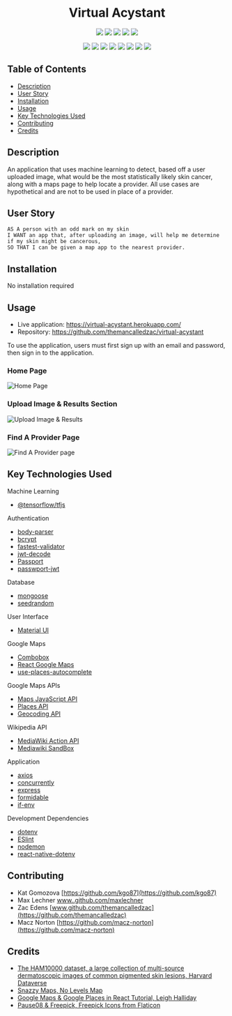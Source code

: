 <h1 align="center">Virtual Acystant</h1>

<p align="center">
    <img src="https://img.shields.io/github/repo-size/themancalledzac/virtual-acystant" />
    <img src="https://img.shields.io/github/languages/top/themancalledzac/virtual-acystant"  />
    <img src="https://img.shields.io/github/issues/themancalledzac/virtual-acystant" />
    <img src="https://img.shields.io/github/last-commit/themancalledzac/virtual-acystant" >
    <img src="https://img.shields.io/travis/com/themancalledzac/Student-Management-System/main" >

</p>
  
<p align="center">
    <img src="https://img.shields.io/badge/Javascript-red" />
    <img src="https://img.shields.io/badge/React-orange"  />
    <img src="https://img.shields.io/badge/-Axios-yellow" />
    <img src="https://img.shields.io/badge/-Express-blue" >
    <img src="https://img.shields.io/badge/-Mongoose-teal" />
    <img src="https://img.shields.io/badge/-Passport-blue" />
    <img src="https://img.shields.io/badge/-Material UI-indigo" />
    <img src="https://img.shields.io/badge/-Tensorflow-violet" />
</p>

## Table of Contents

- [Description](#description)
- [User Story](#user-story)
- [Installation](#installation)
- [Usage](#usage)
- [Key Technologies Used](#key-technologies-used)
- [Contributing](#contributing)
- [Credits](#credits)

## Description

An application that uses machine learning to detect, based off a user uploaded image, what would be the most statistically likely skin cancer, along with a maps page to help locate a provider.  All use cases are hypothetical and are not to be used in place of a provider.

## User Story

```
AS A person with an odd mark on my skin
I WANT an app that, after uploading an image, will help me determine if my skin might be cancerous,
SO THAT I can be given a map app to the nearest provider.
```

## Installation

No installation required

## Usage

* Live application: https://virtual-acystant.herokuapp.com/
* Repository: https://github.com/themancalledzac/virtual-acystant

To use the application, users must first sign up with an email and password, then sign in to the application.

### Home Page
![Home Page](https://user-images.githubusercontent.com/71162422/112768288-434cac80-8fd0-11eb-9faa-829b9be64a80.png)

### Upload Image & Results Section
![Upload Image & Results](https://user-images.githubusercontent.com/71162422/112768302-55c6e600-8fd0-11eb-9889-28d02f1130b8.png)

### Find A Provider Page
![Find A Provider page](https://user-images.githubusercontent.com/71162422/112768311-61b2a800-8fd0-11eb-80a6-183d796f67f0.png)

## Key Technologies Used

Machine Learning
* [@tensorflow/tfjs](https://www.npmjs.com/package/@tensorflow/tfjs)

Authentication
* [body-parser](https://www.npmjs.com/package/body-parser)
* [bcrypt](https://www.npmjs.com/package/bcrypt)
* [fastest-validator](https://www.npmjs.com/package/fastest-validator)
* [jwt-decode](https://www.npmjs.com/package/jwt-decode)
* [Passport](http://www.passportjs.org/)
* [passwport-jwt](http://www.passportjs.org/packages/passport-jwt/)

Database
* [mongoose](https://mongoosejs.com/)
* [seedrandom](https://www.npmjs.com/package/seedrandom)

User Interface
* [Material UI](https://material-ui.com/)

Google Maps
* [Combobox](https://reach.tech/combobox/)
* [React Google Maps](https://www.npmjs.com/package/@react-google-maps/api)
* [use-places-autocomplete](https://www.npmjs.com/package/use-places-autocomplete)

Google Maps APIs
* [Maps JavaScript API](https://developers.google.com/maps/documentation/javascript/overview)
* [Places API](https://developers.google.com/maps/documentation/places/web-service/overview)
* [Geocoding API](https://developers.google.com/maps/documentation/geocoding/overview)

Wikipedia API
* [MediaWiki Action API](https://www.mediawiki.org/wiki/API:Main_page)
* [Mediawiki SandBox](https://www.mediawiki.org/wiki/Special:ApiSandbox)

Application
* [axios](https://www.npmjs.com/package/axios)
* [concurrently](https://www.npmjs.com/package/concurrently)
* [express](https://www.npmjs.com/package/express)
* [formidable](https://www.npmjs.com/package/formidable)
* [if-env](https://www.npmjs.com/package/if-env)

Development Dependencies
* [dotenv](https://www.npmjs.com/package/dotenv)
* [ESlint](https://eslint.org/)
* [nodemon](https://www.npmjs.com/package/nodemon)
* [react-native-dotenv](https://www.npmjs.com/package/react-native-dotenv)

## Contributing
* Kat Gomozova [https://github.com/kgo87](https://github.com/kgo87)
* Max Lechner [www..github.com/maxlechner](https://github.com/maxlechner)
* Zac Edens [www.github.com/themancalledzac](https://github.com/themancalledzac)
* Macz Norton [https://github.com/macz-norton](https://github.com/macz-norton)

## Credits
* [The HAM10000 dataset, a large collection of multi-source dermatoscopic images of common pigmented skin lesions, Harvard Dataverse](https://dataverse.harvard.edu/dataset.xhtml?persistentId=doi:10.7910/DVN/DBW86T)
* [Snazzy Maps, No Levels Map](https://snazzymaps.com/style/287670/no-levels)
* [Google Maps & Google Places in React Tutorial, Leigh Halliday](https://www.youtube.com/watch?v=WZcxJGmLbSo)
* [Pause08 & Freepick, Freepick Icons from Flaticon](https://www.flaticon.com/)